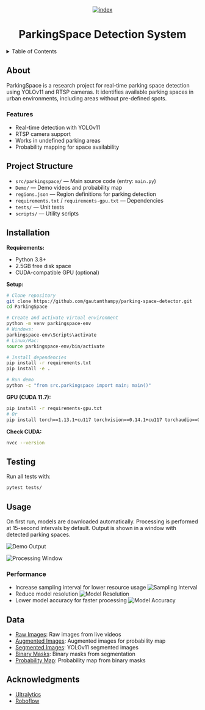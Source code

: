 <a name="readme-top"></a>


<!-- PROJECT LOGO -->
<br />
<div align="center">
  <a href="https://github.com/gautamthampy/parking-space-detector">

![index](https://github.com/danielbob32/ParkingSpace/assets/120675110/c128eb3a-0221-49b5-b596-d167a89c4740)
  </a>

<h1 align="center">ParkingSpace Detection System</h1>
</div>

<!-- TABLE OF CONTENTS -->
<details>
  <summary>Table of Contents</summary>
  <ol>
    <li><a href="#about-the-project">About</a></li>
    <li><a href="#installation">Installation</a></li>
    <li><a href="#usage">Usage</a></li>
    <li><a href="#contributing">Contributing</a></li>
    <li><a href="#learn-more">Learn More</a></li>
    <li><a href="#data">Data</a></li>
    <li><a href="#acknowledgments">Acknowledgments</a></li>
  </ol>
</details>

<!-- ABOUT THE PROJECT -->

## About

ParkingSpace is a research project for real-time parking space detection using YOLOv11 and RTSP cameras. It identifies available parking spaces in urban environments, including areas without pre-defined spots.

### Features
- Real-time detection with YOLOv11
- RTSP camera support
- Works in undefined parking areas
- Probability mapping for space availability

## Project Structure

- `src/parkingspace/` — Main source code (entry: `main.py`)
- `Demo/` — Demo videos and probability map
- `regions.json` — Region definitions for parking detection
- `requirements.txt` / `requirements-gpu.txt` — Dependencies
- `tests/` — Unit tests
- `scripts/` — Utility scripts

<!-- INSTALLATION -->

## Installation

**Requirements:**
- Python 3.8+
- 2.5GB free disk space
- CUDA-compatible GPU (optional)

**Setup:**
```bash
# Clone repository
git clone https://github.com/gautamthampy/parking-space-detector.git
cd ParkingSpace

# Create and activate virtual environment
python -m venv parkingspace-env
# Windows:
parkingspace-env\Scripts\activate
# Linux/Mac:
source parkingspace-env/bin/activate

# Install dependencies
pip install -r requirements.txt
pip install -e .

# Run demo
python -c "from src.parkingspace import main; main()"
```

**GPU (CUDA 11.7):**
```bash
pip install -r requirements-gpu.txt
# Or
pip install torch==1.13.1+cu117 torchvision==0.14.1+cu117 torchaudio==0.13.1+cu117 --extra-index-url https://download.pytorch.org/whl/cu117
```

**Check CUDA:**
```bash
nvcc --version
```

## Testing

Run all tests with:
```bash
pytest tests/
```

<!-- USAGE -->

## Usage

On first run, models are downloaded automatically. Processing is performed at 15-second intervals by default. Output is shown in a window with detected parking spaces.

![Demo Output](https://github.com/danielbob32/ParkingSpace/assets/120675110/710c9c66-7d26-4056-b5d9-6ca8d663cb82)

![Processing Window](https://github.com/danielbob32/ParkingSpace/assets/120675110/fc9735be-4666-4770-a94f-cddddd735656)

### Performance
- Increase sampling interval for lower resource usage
  ![Sampling Interval](https://github.com/danielbob32/ParkingSpace/assets/120675110/7febc6be-1e54-4b6e-a028-9f947884602e)
- Reduce model resolution
  ![Model Resolution](https://github.com/danielbob32/ParkingSpace/assets/120675110/e2d4846d-19ef-479b-a6ac-2e8c3410b38b)
- Lower model accuracy for faster processing
  ![Model Accuracy](https://github.com/danielbob32/ParkingSpace/assets/120675110/f1b3e74e-b69f-4a95-b1be-e659e0611e39)

<!-- DATA -->

## Data

- [Raw Images](https://drive.google.com/drive/folders/19Vj134JEaQX1-8Ek_UGWvElroVuO2vXz?usp=sharing): Raw images from live videos
- [Augmented Images](https://drive.google.com/drive/folders/1gHNhspoRk9ewnf64yqftENCU64kqY5OP?usp=sharing): Augmented images for probability map
- [Segmented Images](https://drive.google.com/drive/folders/1Te31EDZKZ-XRcGjyaPD2qc1c4jH3Dpk9?usp=sharing): YOLOv11 segmented images
- [Binary Masks](https://drive.google.com/drive/folders/145pIsCr6CX0GDmDCKgXocOVQuMTDszI_?usp=sharing): Binary masks from segmentation
- [Probability Map](https://drive.google.com/file/d/1fwNCc_sKEZyjcrchR3vL8WX9ULql6Wt2/view?usp=sharing): Probability map from binary masks

## Acknowledgments

- [Ultralytics](https://docs.ultralytics.com/)
- [Roboflow](https://roboflow.com/)

<!-- MARKDOWN LINKS & IMAGES -->
